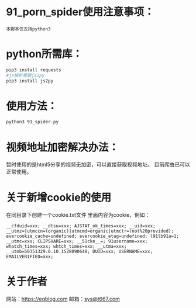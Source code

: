 # 91_porn_spider使用注意事项：
`本脚本仅支持python3`
# python所需库：
```bash
pip3 install requests
#js解析需要js2py
pip3 install js2py
```
# 使用方法：
```bash
python3 91_spider.py
```
# 视频地址加密解决办法：
暂时使用的是html5分享的视频无加密，可以直接获取视频地址。
目前爬虫已可以正常使用。


# 关于新增cookie的使用
在同目录下创建一个cookie.txt文件
里面内容为cookie，例如：
```
__cfduid=xxx; __dtsu=xxx; AJSTAT_ok_times=xxx; __uid=xxx; __utmz=|utmccn=(organic)|utmcmd=organic|utmctr=(not%20provided); evercookie_cache=undefined; evercookie_etag=undefined; l91lb91a=1; __utmc=xxx; CLIPSHARE=xxx; __51cke__=; 91username=xxx; whatch_times=xxx; whtch_times=xxx; __utma=xxx; __utmb=50351329.0.10.1528090648; DUID=xxx; USERNAME=xxx; EMAILVERIFIED=xxx;
```

# 关于作者
网站：https://eqblog.com
邮箱：sys@t667.com
